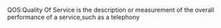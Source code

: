 QOS:Quality Of Service is the description or measurement of the overall performance of a service,such as a telephony

